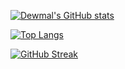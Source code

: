 [![Dewmal's GitHub stats](https://github-readme-stats.vercel.app/api?username=dewmal)](https://github.com/anuraghazra/github-readme-stats)

[![Top Langs](https://github-readme-stats.vercel.app/api/top-langs/?username=dewmal)](https://github.com/anuraghazra/github-readme-stats)


[![GitHub Streak](https://streak-stats.demolab.com?user=dewmal&theme=dark)](https://github.com/dewmal)
